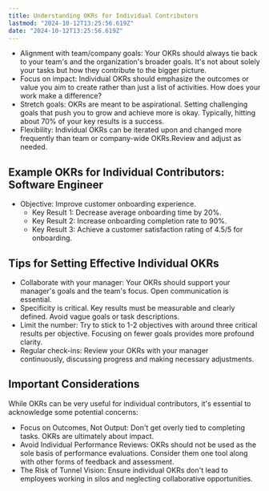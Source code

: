 ```yaml
---
title: Understanding OKRs for Individual Contributors
lastmod: "2024-10-12T13:25:56.619Z"
date: "2024-10-12T13:25:56.619Z"
---
```


- Alignment with team/company goals: Your OKRs should always tie back to your team's and the organization's broader goals. It's not about solely your tasks but how they contribute to the bigger picture.
- Focus on impact: Individual OKRs should emphasize the outcomes or value you aim to create rather than just a list of activities. How does your work make a difference?
- Stretch goals: OKRs are meant to be aspirational. Setting challenging goals that push you to grow and achieve more is okay. Typically, hitting about 70% of your key results is a success.
- Flexibility: Individual OKRs can be iterated upon and changed more frequently than team or company-wide OKRs.Review and adjust as needed.

## Example OKRs for Individual Contributors: Software Engineer

- Objective: Improve customer onboarding experience.
  - Key Result 1: Decrease average onboarding time by 20%.
  - Key Result 2: Increase onboarding completion rate to 90%.
  - Key Result 3: Achieve a customer satisfaction rating of 4.5/5 for onboarding.

## Tips for Setting Effective Individual OKRs

- Collaborate with your manager: Your OKRs should support your manager's goals and the team's focus. Open communication is essential.
- Specificity is critical. Key results must be measurable and clearly defined. Avoid vague goals or task descriptions.
- Limit the number: Try to stick to 1-2 objectives with around three critical results per objective. Focusing on fewer goals provides more profound clarity.
- Regular check-ins: Review your OKRs with your manager continuously, discussing progress and making necessary adjustments.

## Important Considerations

While OKRs can be very useful for individual contributors, it's essential to acknowledge some potential concerns:

- Focus on Outcomes, Not Output: Don't get overly tied to completing tasks. OKRs are ultimately about impact.
- Avoid Individual Performance Reviews: OKRs should not be used as the sole basis of performance evaluations. Consider them one tool along with other forms of feedback and assessment.
- The Risk of Tunnel Vision: Ensure individual OKRs don't lead to employees working in silos and neglecting collaborative opportunities.
